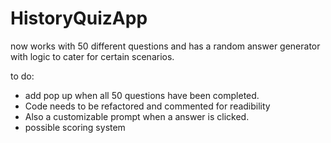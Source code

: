 # HistoryQuizApp

now works with 50 different questions and has a random answer generator with logic to cater for certain scenarios.

to do:

* add pop up when all 50 questions have been completed.
* Code needs to be refactored and commented for readibility
* Also a customizable prompt when a answer is clicked.
* possible scoring system
